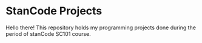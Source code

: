 # StanCode Projects
Hello there!
This repository holds my programming projects done during the period of stanCode SC101 course.
